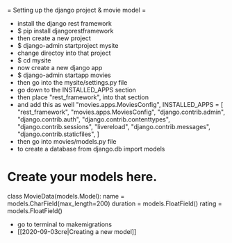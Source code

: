 
= Setting up the django project & movie model =
* install the django rest framework
* $ pip install djangorestframework
* then create a new project
* $ django-admin startproject mysite
* change directoy into that project
* $ cd mysite
* now create a new django app
* $ django-admin startapp movies
* then go into the mysite/settings.py file
* go down to the INSTALLED_APPS section
* then place "rest_framework", into that section
* and add this as well "movies.apps.MoviesConfig",
INSTALLED_APPS = [
    "rest_framework",
    "movies.apps.MoviesConfig",
    "django.contrib.admin",
    "django.contrib.auth",
    "django.contrib.contenttypes",
    "django.contrib.sessions",
    "livereload",
    "django.contrib.messages",
    "django.contrib.staticfiles",
]
* then go into movies/models.py file
* to create a database
from django.db import models

# Create your models here.
class MovieData(models.Model):
    name = models.CharField(max_length=200)
    duration = models.FloatField()
    rating = models.FloatField()
	
* go to terminal to makemigrations
* [[2020-09-03cre|Creating a new model]]
